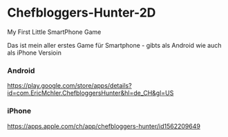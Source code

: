 # Chefbloggers-Hunter-2D
My First Little SmartPhone Game

Das ist mein aller erstes Game für Smartphone - gibts als Android wie auch als iPhone Versioin

### Android
https://play.google.com/store/apps/details?id=com.EricMchler.ChefbloggersHunter&hl=de_CH&gl=US

### iPhone
https://apps.apple.com/ch/app/chefbloggers-hunter/id1562209649
